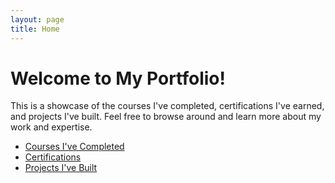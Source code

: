 ```yaml
---
layout: page
title: Home
---
```


# Welcome to My Portfolio!

This is a showcase of the courses I've completed, certifications I've earned, and projects I've built. Feel free to browse around and learn more about my work and expertise.

- [Courses I've Completed](/courses)
- [Certifications](/certifications)
- [Projects I've Built](/projects)
